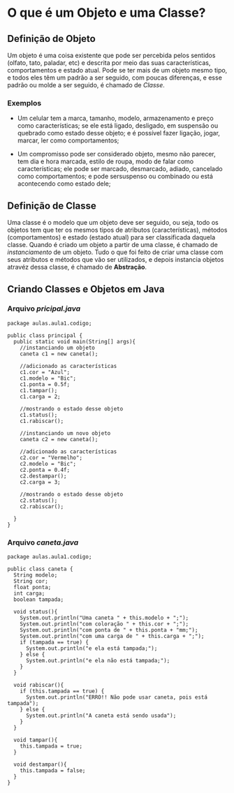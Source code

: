 # O que é um Objeto e uma Classe?

## Definição de Objeto

Um objeto é uma coisa existente que pode ser percebida pelos sentidos (olfato, tato, paladar, etc) e descrita por meio das suas características, comportamentos e estado atual. Pode se ter mais de um objeto mesmo tipo, e todos eles têm um padrão a ser seguido, com poucas diferenças, e esse padrão ou molde a ser seguido, é chamado de *Classe*.

### Exemplos
 
* Um celular tem a marca, tamanho, modelo, armazenamento e preço como características; se ele está ligado, desligado, em suspensão ou quebrado como estado desse objeto; e é possível fazer ligação, jogar, marcar, ler como comportamentos;

* Um compromisso pode ser considerado objeto, mesmo não parecer, tem dia e hora marcada, estilo de roupa, modo de falar como características; ele pode ser marcado, desmarcado, adiado, cancelado como comportamentos; e pode sersuspenso ou combinado ou está acontecendo como estado dele;

## Definição de Classe

Uma classe é o modelo que um objeto deve ser seguido, ou seja, todo os objetos tem que ter os mesmos tipos de atributos (características), métodos (comportamentos) e estado (estado atual) para ser classificada daquela classe. Quando é criado um objeto a partir de uma classe, é chamado de *instanciamento* de um objeto. Tudo o que foi feito de criar uma classe com seus atributos e métodos que vão ser utilizados, e depois instancia objetos atravéz dessa classe, é chamado de **Abstração**.

## Criando Classes e Objetos em Java

### Arquivo *pricipal.java*

```
package aulas.aula1.codigo;

public class principal {
  public static void main(String[] args){
    //instanciando um objeto
    caneta c1 = new caneta();
    
    //adicionado as características
    c1.cor = "Azul";
    c1.modelo = "Bic";
    c1.ponta = 0.5f;
    c1.tampar();
    c1.carga = 2;

    //mostrando o estado desse objeto
    c1.status();
    c1.rabiscar();

    //instanciando um novo objeto
    caneta c2 = new caneta();

    //adicionado as características
    c2.cor = "Vermelho";
    c2.modelo = "Bic";
    c2.ponta = 0.4f;
    c2.destampar();
    c2.carga = 3;

    //mostrando o estado desse objeto
    c2.status();
    c2.rabiscar();

  }
}
```

### Arquivo *caneta.java*

```
package aulas.aula1.codigo;

public class caneta {
  String modelo;
  String cor;
  float ponta;
  int carga;
  boolean tampada;

  void status(){
    System.out.println("Uma caneta " + this.modelo + ";");
    System.out.println("com coloração " + this.cor + ";");
    System.out.println("com ponta de " + this.ponta + "mm;");
    System.out.println("com uma carga de " + this.carga + ";");
    if (tampada == true) {
      System.out.println("e ela está tampada;");
    } else {
      System.out.println("e ela não está tampada;");
    }
  }

  void rabiscar(){
    if (this.tampada == true) {
      System.out.println("ERRO!! Não pode usar caneta, pois está tampada");
    } else {
      System.out.println("A caneta está sendo usada");
    }
  }

  void tampar(){
    this.tampada = true;
  }

  void destampar(){
    this.tampada = false;
  }
}
```